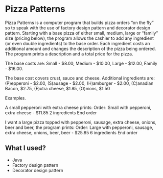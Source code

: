 # Pizza Patterns

Pizza Patterns is a computer program that builds pizza orders “on the fly” so to speak with the use of factory design pattern and decorator design pattern. Starting with a base pizza of either small, medium, large or “family” size (pricing below), the program allows the cashier to add any ingredient (or even double ingredients) to the base order. Each ingredient costs an additional amount and changes the description of the pizza being ordered. The program prints a description and a total price for the pizza. 

The base costs are: Small - $8.00, Medium - $10.00, Large - $12.00, Family - $16.00.

The base cost covers crust, sauce and cheese. Additional ingredients are: (P)epperoni - $2.00, (S)ausage - $2.00, (H)amburger - $2.00, (C)anadian Bacon, $2.75, (E)xtra cheese, $1.85, (O)nions, $1.50

Examples. 

A small pepperoni with extra cheese prints:
Order: Small with pepperoni, extra cheese - $11.85
            2 ingredients
End order

I want a large pizza topped with pepperoni, sausage, extra cheese, onions, beer and beer, the program prints:
Order: Large with pepperoni, sausage, extra cheese, onions, beer, beer - $25.85
            6 ingredients
End order


## What I used?

- Java
- Factory design pattern
- Decorator design pattern


